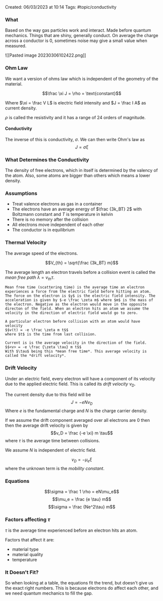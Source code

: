 Created: 06/03/2023 at 10:14
Tags: #topic/conductivity

###  What
Based on the way gas particles work and interact.
Made before quantum mechanics.
Things that are shiny, generally conduct.
On average the charge across a conductor is 0, sometimes noise may give a small value when measured.

![[Pasted image 20230306102422.png]]

### Ohm Law
We want a version of ohms law which is independent of the geometry of the material.

$$\frac \xi J = \rho = \text{constant}$$

Where $\xi = \frac V L$ is electric field intensity and $J = \frac I A$ as current density.

$\rho$ is called the resistivity and it has a range of 24 orders of magnitude.

#### Conductivity
The inverse of this is conductivity, $\sigma$.
We can then write Ohm's law as 
$$J = \sigma \xi$$

### What Determines the Conductivity
The density of free electrons, which in itself is determined by the valency of the atom. Also, some atoms are bigger than others which means a lower density.

### Assumptions
- Treat valence electrons as gas in a container
- The electrons have an average energy of $\frac {3k_BT} 2$ with Boltzmann constant and $T$ is temperature in kelvin
- There is no memory after the collision
- All electrons move independent of each other
- The conductor is in equilibrium

### Thermal Velocity
The average speed of the electrons.

$$V_{th} = \sqrt{\frac {3k_BT} m}$$

The average length an electron travels before a collision event is called the *mean free path* $\lambda = v_{th} \tau$.

```ad-info
Mean free time (scattering time) is the average time an electron experiences a force from the electric field before hitting an atom. The force on the electron is $y$ is the electric field intensity. The acceleration is given by $-e \frac \zeta m$ where $m$ is the mass of the electron. Negative as the electron would move in the opposite directon of the field. When an electron hits an atom we assume the velocity in the direction of electric field would go to zero.

A particular electron before collision with an atom would have velocity 
$$v(t) = -e \frac \zeta m t$$
where $t$ is the time from last collision.
```

```ad-important
Current is is the average velocity in the direction of the field.
$$<v> = -e \frac {\zeta \tau} m t$$
With $\tau$ being this *mean free time*. This average velocity is called the *drift velocity*.
```


### Drift Velocity
Under an electric field, every electron will have a component of its velocity due to the applied electric field. This is called its *drift velocity* $v_D$.

The current density due to this field will be 
$$J = -eNv_D$$
Where $e$ is the fundamental charge and $N$ is the charge carrier density.

If we assume the drift component averaged over all electrons are 0 then then the average drift velocity is given by
$$v_D = \frac {-e \xi} m \tau$$
where $\tau$ is the average time between collisions.

We assume $N$ is independent of electric field.

$$v_D = -\mu_e \xi$$ where the unknown term is the *mobility constant*.

### Equations
$$\sigma = \frac 1 \rho = eN\mu_e$$
$$\mu_e = \frac {e \tau} m$$
$$\sigma = \frac {Ne^2\tau} m$$

### Factors affecting $\tau$
$\tau$ is the average time experienced before an electron hits an atom.

Factors that affect it are:
- material type
- material quality
- temperature

### It Doesn't Fit?
So when looking at a table, the equations fit the trend, but doesn't give us the exact right numbers.
This is because electrons do affect each other, and we need quantum mechanics to fill the gap.